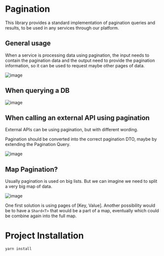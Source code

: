 # Pagination
This library provides a standard implementation of pagination queries and results, to be used in any services through our platform.

## General usage
When a service is processing data using pagination, the input needs to contain the pagination data and the output need to provide the pagination information, so it can be used to request maybe other pages of data.

![image](https://github.com/Donatien-bluesg/lib-pagination/assets/110004541/149f4055-da7a-4878-acb0-fc7c216c7056)

## When querying a DB

![image](https://github.com/Donatien-bluesg/lib-pagination/assets/110004541/241a5405-d0b8-493e-bc20-4c29c48c57ca)

## When calling an external API using pagination
External APIs can be using pagination, but with different wording.

Pagination should be converted into the correct pagination DTO, maybe by extending the Pagination Query.

![image](https://github.com/Donatien-bluesg/lib-pagination/assets/110004541/cc652e14-61a3-45b4-9972-a55b0a1e8321)

## Map Pagination?
Usually pagination is used on big lists. But we can imagine we need to split a very big map of data.

![image](https://github.com/Donatien-bluesg/lib-pagination/assets/110004541/da29b4f7-6a51-4b91-8fa2-a095ccb3fc0a)

One first solution is using pages of [Key, Value].
Another possibility would be to have a `Shard<T>` that would be a part of a map, eventually which could be combine again into the full map.

# Project Installation

```bash
yarn install
```
